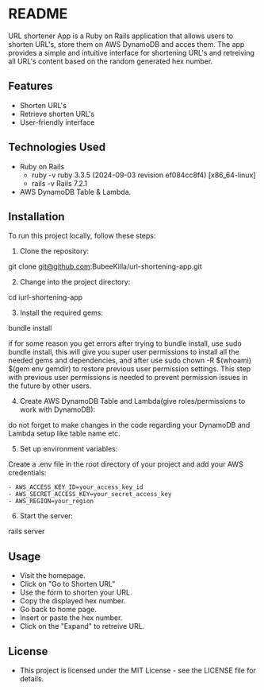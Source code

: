 # README

URL shortener App is a Ruby on Rails application that allows users to shorten URL's, store them on AWS DynamoDB and acces them. The app provides a simple and intuitive interface for shortening URL's and retreiving all URL's content based on the random generated hex number.

## Features

- Shorten URL's
- Retrieve shorten URL's
- User-friendly interface

## Technologies Used

- Ruby on Rails
  - ruby -v
      ruby 3.3.5 (2024-09-03 revision ef084cc8f4) [x86_64-linux]
  - rails -v
      Rails 7.2.1
- AWS DynamoDB Table & Lambda.

## Installation

To run this project locally, follow these steps:

1. Clone the repository:
  
  git clone git@github.com:BubeeKilla/url-shortening-app.git

2. Change into the project directory:
  
  cd iurl-shortening-app

3. Install the required gems:

  bundle install

  if for some reason you get errors after trying to bundle install, use sudo bundle install, this will give you super user permissions to install all the needed gems and dependencies, and after use sudo chown -R $(whoami) $(gem env gemdir) to restore previous user permission settings. This step with previous user permissions is needed to prevent permission issues in the future by other users.

4. Create AWS DynamoDB Table and Lambda(give roles/permissions to work with DynamoDB):

  do not forget to make changes in the code regarding your DynamoDB and Lambda setup like table name etc.

5. Set up environment variables:

  Create a .env file in the root directory of your project and add your AWS credentials:

    - AWS_ACCESS_KEY_ID=your_access_key_id
    - AWS_SECRET_ACCESS_KEY=your_secret_access_key
    - AWS_REGION=your_region

6. Start the server:

  rails server


## Usage

- Visit the homepage.
- Click on "Go to Shorten URL"
- Use the form to shorten your URL.
- Copy the displayed hex number.
- Go back to home page.
- Insert or paste the hex number.
- Click on the "Expand" to retreive URL.

## License

- This project is licensed under the MIT License - see the LICENSE file for details.
